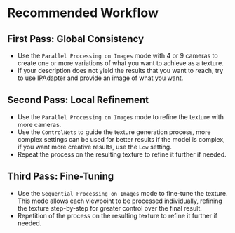 # Recommended Workflow

## First Pass: Global Consistency
- Use the `Parallel Processing on Images` mode with 4 or 9 cameras to create one or more variations of what you want to achieve as a texture.
- If your description does not yield the results that you want to reach, try to use IPAdapter and provide an image of what you want.
  
## Second Pass: Local Refinement
- Use the `Parallel Processing on Images` mode to refine the texture with more cameras.
- Use the `ControlNets` to guide the texture generation process, more complex settings can be used for better results if the model is complex, if you want more creative results, use the `Low` setting.
- Repeat the process on the resulting texture to refine it further if needed.

## Third Pass: Fine-Tuning
- Use the `Sequential Processing on Images` mode to fine-tune the texture. This mode allows each viewpoint to be processed individually, refining the texture step-by-step for greater control over the final result.
- Repetition of the process on the resulting texture to refine it further if needed.

